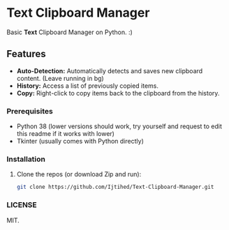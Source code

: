 # Text Clipboard Manager

Basic **Text** Clipboard Manager on Python. :)

## Features

- **Auto-Detection:** Automatically detects and saves new clipboard content. (Leave running in bg)
- **History:** Access a list of previously copied items.
- **Copy:** Right-click to copy items back to the clipboard from the history.

### Prerequisites

- Python 38 (lower versions should work, try yourself and request to edit this readme if it works with lower)
- Tkinter (usually comes with Python directly)

### Installation

1. Clone the repos (or download Zip and run):
   ```bash
   git clone https://github.com/Ijtihed/Text-Clipboard-Manager.git

### LICENSE

MIT.


